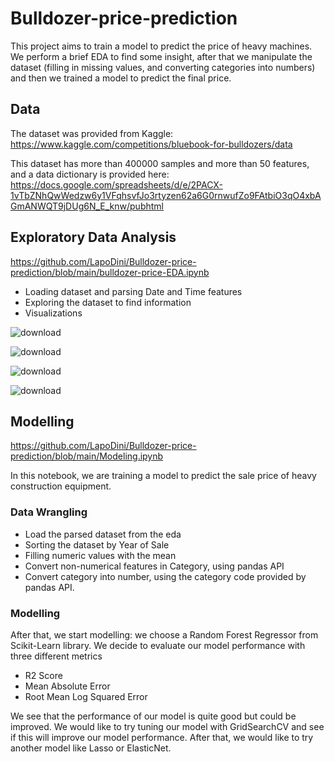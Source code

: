 # Bulldozer-price-prediction
This project aims to train a model to predict the price of heavy machines. We perform a brief EDA to find some insight, after that we manipulate the dataset (filling in missing values, and converting categories into numbers) and then we trained a model to predict the final price. 

## Data
The dataset was provided from Kaggle: https://www.kaggle.com/competitions/bluebook-for-bulldozers/data

This dataset has more than 400000 samples and more than 50 features, and a data dictionary is provided here: https://docs.google.com/spreadsheets/d/e/2PACX-1vTbZNhQwWedzw6y1VFqhsvfJo3rtyzen62a6G0rnwufZo9FAtbiO3qO4xbAGmANWQT9jDUg6N_E_knw/pubhtml

## Exploratory Data Analysis
https://github.com/LapoDini/Bulldozer-price-prediction/blob/main/bulldozer-price-EDA.ipynb

* Loading dataset and parsing Date and Time features
* Exploring the dataset to find information
* Visualizations


![download](https://user-images.githubusercontent.com/109316190/203017369-2dfe3529-a8f7-453a-b3b8-d5f2900377e1.png)


![download](https://user-images.githubusercontent.com/109316190/203017546-a30f6e9d-deb3-424b-a7b9-dcd26c375d49.png)


![download](https://user-images.githubusercontent.com/109316190/203017767-a4b8b283-69b5-4375-a85b-8742a0940e58.png)


![download](https://user-images.githubusercontent.com/109316190/203017815-98d724cc-0a6f-4cd3-b8c7-4a67cc961ed3.png)


## Modelling
https://github.com/LapoDini/Bulldozer-price-prediction/blob/main/Modeling.ipynb

In this notebook, we are training a model to predict the sale price of heavy construction equipment.

### Data Wrangling
* Load the parsed dataset from the eda
* Sorting the dataset by Year of Sale
* Filling numeric values with the mean 
* Convert non-numerical features in Category, using pandas API
* Convert category into number, using the category code provided by pandas API. 

### Modelling
After that, we start modelling: we choose a Random Forest Regressor from Scikit-Learn library.
We decide to evaluate our model performance with three different metrics

* R2 Score
* Mean Absolute Error
* Root Mean Log Squared Error

We see that the performance of our model is quite good but could be improved. 
We would like to try tuning our model with GridSearchCV and see if this will improve our model performance.
After that, we would like to try another model like Lasso or ElasticNet.
